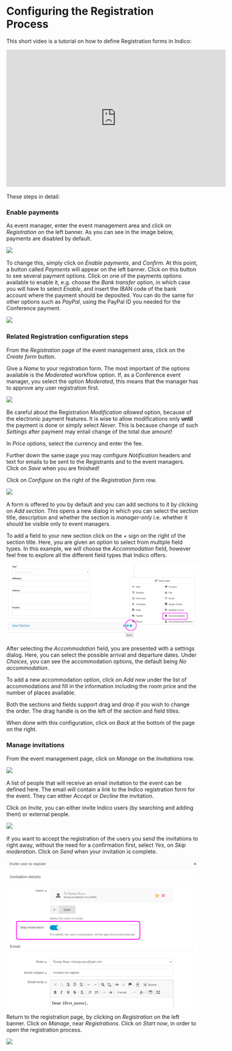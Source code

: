 # Configuring the Registration Process

This short video is a tutorial on how to define Registration forms in Indico:

<iframe width="576" height="360" frameborder="0" src="https://cds.cern.ch/video/2275648?showTitle=true" allowfullscreen></iframe>

These steps in detail:

### Enable payments

As event manager, enter the event management area  and click on _Registration_ on the left banner. As you can see in the image below, payments are disabled by default.

![](../assets/Conference_Reg_Config_1.png)

To change this, simply click on _Enable payments_, and _Confirm_.
At this point, a button called _Payments_ will appear on the left banner. Click on this button to see several payment options. Click on one of the payments options available to enable it, e.g. choose the _Bank transfer_ option, in which case you will have to select _Enable_, and insert the IBAN code of the bank account where the payment should be deposited.
You can do the same for other options such as _PayPal_, using the PayPal ID you needed for the Conference payment.

![](../assets/Conference_Reg_Config_2.png)

### Related Registration configuration steps

From the _Registration_ page of the event management area, click on the _Create form_ button.

Give a _Name_ to your registration form. The most important of the options available is the _Moderated_ workflow option. If, as a Conference event manager, you select the option _Moderated_, this means that the manager has to approve any user registration first.

![](../assets/Conference_Reg_Config_3.png)

Be careful about the Registration _Modification allowed_ option, because of the electronic payment features. It is wise to allow modifications only **until** the payment is done or simply select _Never_. This is because change of such _Settings_ after payment may entail change of the total due amount!

In _Price options_, select the currency and enter the fee.

Further down the same page you may configure _Notification_ headers and text for emails to be sent to the Registrants and to the event managers. Click on _Save_ when you are finished!

Click on _Configure_ on the right of the _Registration form_ row.

![](../assets/Conference_Reg_Config_4.png)

A form is offered to you by default and you can add sections to it by clicking on _Add section_. This opens a new dialog in which you can select the section title, description and whether the section is _manager-only_ i.e. whether it should be visible only to event managers.

To add a field to your new section click on the _+_ sign on the right of the section title.
Here, you are given an option to select from multiple field types. In this example, we will choose the _Accommodation_ field, however feel free to explore all the different field types that Indico offers.


![](../assets/Conference_Reg_Config_5.png)

After selecting the _Accommodation_ field, you are presented with a settings dialog.
Here, you can select the possible arrival and departure dates. Under _Choices_, you can see the accommodation options, the default being _No accommodation_.

To add a new accommodation option, click on _Add new_ under the list of accommodations and fill in the information including the room price and the number of places available.

Both the sections and fields support drag and drop if you wish to change the order. The drag handle is on the left of the section and field titles.

When done with this configuration, click on _Back_ at the bottom of the page on the right.

### Manage invitations

From the event management page, click on _Manage_ on the _Invitations_ row.

![](../assets/Conference_Reg_Config_6.png)

A list of people that will receive an email invitation to the event can be defined here. The email will contain a link to the Indico registration form for the event. They can either _Accept_ or _Decline_ the invitation.

Click on _Invite_, you can either invite Indico users (by searching and adding them) or external people.

![](../assets/Conference_Reg_Config_7.png)

If you want to accept the registration of the users you send the invitations to right away, without the need for a confirmation first, select _Yes_, on _Skip moderation_. Click on _Send_ when your invitation is complete.

![](../assets/Conference_Reg_Config_8.png)

Return to the registration page, by clicking on _Registration_ on the left banner. Click on _Manage_, near _Registrations_.
Click on _Start now_, in order to open the registration process.

![](../assets/Conference_Reg_Config_9.png)
